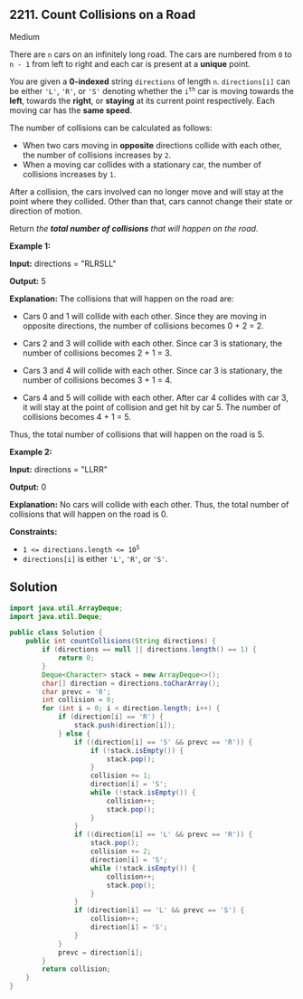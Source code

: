 ## 2211\. Count Collisions on a Road

Medium

There are `n` cars on an infinitely long road. The cars are numbered from `0` to `n - 1` from left to right and each car is present at a **unique** point.

You are given a **0-indexed** string `directions` of length `n`. `directions[i]` can be either `'L'`, `'R'`, or `'S'` denoting whether the <code>i<sup>th</sup></code> car is moving towards the **left**, towards the **right**, or **staying** at its current point respectively. Each moving car has the **same speed**.

The number of collisions can be calculated as follows:

*   When two cars moving in **opposite** directions collide with each other, the number of collisions increases by `2`.
*   When a moving car collides with a stationary car, the number of collisions increases by `1`.

After a collision, the cars involved can no longer move and will stay at the point where they collided. Other than that, cars cannot change their state or direction of motion.

Return _the **total number of collisions** that will happen on the road_.

**Example 1:**

**Input:** directions = "RLRSLL"

**Output:** 5

**Explanation:** The collisions that will happen on the road are: 

- Cars 0 and 1 will collide with each other. Since they are moving in opposite directions, the number of collisions becomes 0 + 2 = 2. 

- Cars 2 and 3 will collide with each other. Since car 3 is stationary, the number of collisions becomes 2 + 1 = 3. 

- Cars 3 and 4 will collide with each other. Since car 3 is stationary, the number of collisions becomes 3 + 1 = 4. 

- Cars 4 and 5 will collide with each other. After car 4 collides with car 3, it will stay at the point of collision and get hit by car 5. The number of collisions becomes 4 + 1 = 5. 
  
Thus, the total number of collisions that will happen on the road is 5.

**Example 2:**

**Input:** directions = "LLRR"

**Output:** 0

**Explanation:** No cars will collide with each other. Thus, the total number of collisions that will happen on the road is 0.

**Constraints:**

*   <code>1 <= directions.length <= 10<sup>5</sup></code>
*   `directions[i]` is either `'L'`, `'R'`, or `'S'`.

## Solution

```java
import java.util.ArrayDeque;
import java.util.Deque;

public class Solution {
    public int countCollisions(String directions) {
        if (directions == null || directions.length() == 1) {
            return 0;
        }
        Deque<Character> stack = new ArrayDeque<>();
        char[] direction = directions.toCharArray();
        char prevc = '0';
        int collision = 0;
        for (int i = 0; i < direction.length; i++) {
            if (direction[i] == 'R') {
                stack.push(direction[i]);
            } else {
                if ((direction[i] == 'S' && prevc == 'R')) {
                    if (!stack.isEmpty()) {
                        stack.pop();
                    }
                    collision += 1;
                    direction[i] = 'S';
                    while (!stack.isEmpty()) {
                        collision++;
                        stack.pop();
                    }
                }
                if ((direction[i] == 'L' && prevc == 'R')) {
                    stack.pop();
                    collision += 2;
                    direction[i] = 'S';
                    while (!stack.isEmpty()) {
                        collision++;
                        stack.pop();
                    }
                }
                if (direction[i] == 'L' && prevc == 'S') {
                    collision++;
                    direction[i] = 'S';
                }
            }
            prevc = direction[i];
        }
        return collision;
    }
}
```